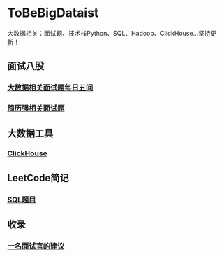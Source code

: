 # ToBeBigDataist
大数据相关：面试题、技术栈Python、SQL、Hadoop、ClickHouse...坚持更新！

## 面试八股

### [大数据相关面试题每日五问](面试八股/大数据相关面试题每日五问.md)

### [简历强相关面试题](面试八股/简历强相关面试题.md)

## 大数据工具

### [ClickHouse](大数据工具/ClickHouse.md)

## LeetCode简记

### [SQL题目](LeetCode简记/SQL题目.md)

## 收录

### [一名面试官的建议](收录/一名面试官的建议.md)



